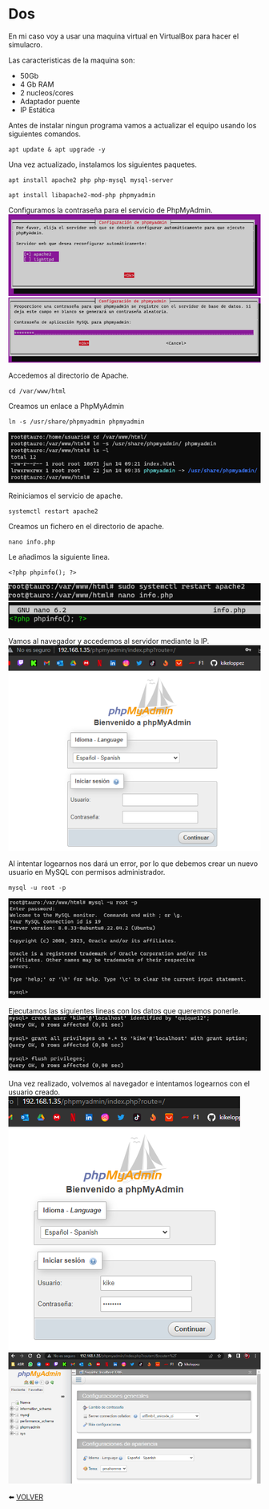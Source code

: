 # Dos

En mi caso voy a usar una maquina virtual en VirtualBox para hacer el simulacro.

Las caracteristicas de la maquina son:
- 50Gb
- 4 Gb RAM
- 2 nucleos/cores
- Adaptador puente
- IP Estática

Antes de instalar ningun programa vamos a actualizar el equipo usando los siguientes comandos.
```
apt update & apt upgrade -y
```
Una vez actualizado, instalamos los siguientes paquetes.
```
apt install apache2 php php-mysql mysql-server
```
```
apt install libapache2-mod-php phpmyadmin
```
Configuramos la contraseña para el servicio de PhpMyAdmin.
![5](https://github.com/kikeloppez/Server-LAMP/blob/main/contenido/uno/5.png)
![6](https://github.com/kikeloppez/Server-LAMP/blob/main/contenido/uno/6.png)

Accedemos al directorio de Apache.
```
cd /var/www/html
```
Creamos un enlace a PhpMyAdmin
```
ln -s /usr/share/phpmyadmin phpmyadmin
```
![7](https://github.com/kikeloppez/Server-LAMP/blob/main/contenido/uno/7.png)

Reiniciamos el servicio de apache.
```
systemctl restart apache2
```
Creamos un fichero en el directorio de apache.
```
nano info.php
```
Le añadimos la siguiente linea.
```
<?php phpinfo(); ?>
```
![8](https://github.com/kikeloppez/Server-LAMP/blob/main/contenido/uno/8.png)
![9](https://github.com/kikeloppez/Server-LAMP/blob/main/contenido/uno/9.png)

Vamos al navegador y accedemos al servidor mediante la IP.
![10](https://github.com/kikeloppez/Server-LAMP/blob/main/contenido/uno/10.png)

Al intentar logearnos nos dará un error, por lo que debemos crear un nuevo usuario en MySQL con permisos administrador.
```
mysql -u root -p
```
![11](https://github.com/kikeloppez/Server-LAMP/blob/main/contenido/uno/11.png)

Ejecutamos las siguientes lineas con los datos que queremos ponerle.
![12](https://github.com/kikeloppez/Server-LAMP/blob/main/contenido/uno/12.png)

Una vez realizado, volvemos al navegador e intentamos logearnos con el usuario creado.
![13](https://github.com/kikeloppez/Server-LAMP/blob/main/contenido/uno/13.png)
![14](https://github.com/kikeloppez/Server-LAMP/blob/main/contenido/uno/14.png)

:arrow_left: [VOLVER](https://github.com/kikeloppez/Server-LAMP)
